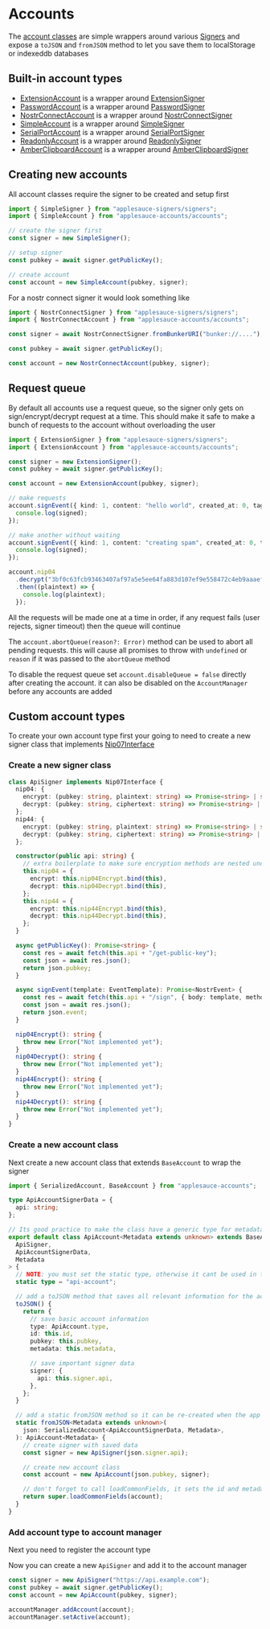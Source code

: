 # Accounts

The [account classes](https://hzrd149.github.io/applesauce/typedoc/modules/applesauce-accounts.Accounts.html) are simple wrappers around various [Signers](../signers/signers.md) and expose a `toJSON` and `fromJSON` method to let you save them to localStorage or indexeddb databases

## Built-in account types

- [ExtensionAccount](https://hzrd149.github.io/applesauce/typedoc/classes/applesauce-accounts.Accounts.ExtensionAccount.html) is a wrapper around [ExtensionSigner](https://hzrd149.github.io/applesauce/typedoc/classes/applesauce-signers.ExtensionSigner.html)
- [PasswordAccount](https://hzrd149.github.io/applesauce/typedoc/classes/applesauce-accounts.Accounts.PasswordAccount.html) is a wrapper around [PasswordSigner](https://hzrd149.github.io/applesauce/typedoc/classes/applesauce-signers.PasswordSigner.html)
- [NostrConnectAccount](https://hzrd149.github.io/applesauce/typedoc/classes/applesauce-accounts.Accounts.NostrConnectAccount.html) is a wrapper around [NostrConnectSigner](https://hzrd149.github.io/applesauce/typedoc/classes/applesauce-signers.NostrConnectSigner.html)
- [SimpleAccount](https://hzrd149.github.io/applesauce/typedoc/classes/applesauce-accounts.Accounts.SimpleAccount.html) is a wrapper around [SimpleSigner](https://hzrd149.github.io/applesauce/typedoc/classes/applesauce-signers.SimpleSigner.html)
- [SerialPortAccount](https://hzrd149.github.io/applesauce/typedoc/classes/applesauce-accounts.Accounts.SerialPortAccount.html) is a wrapper around [SerialPortSigner](https://hzrd149.github.io/applesauce/typedoc/classes/applesauce-signers.SerialPortSigner.html)
- [ReadonlyAccount](https://hzrd149.github.io/applesauce/typedoc/classes/applesauce-accounts.Accounts.ReadonlyAccount.html) is a wrapper around [ReadonlySigner](https://hzrd149.github.io/applesauce/typedoc/classes/applesauce-signers.ReadonlySigner.html)
- [AmberClipboardAccount](https://hzrd149.github.io/applesauce/typedoc/classes/applesauce-accounts.Accounts.AmberClipboardAccount.html) is a wrapper around [AmberClipboardSigner](https://hzrd149.github.io/applesauce/typedoc/classes/applesauce-signers.AmberClipboardSigner.html)

## Creating new accounts

All account classes require the signer to be created and setup first

```ts
import { SimpleSigner } from "applesauce-signers/signers";
import { SimpleAccount } from "applesauce-accounts/accounts";

// create the signer first
const signer = new SimpleSigner();

// setup signer
const pubkey = await signer.getPublicKey();

// create account
const account = new SimpleAccount(pubkey, signer);
```

For a nostr connect signer it would look something like

```ts
import { NostrConnectSigner } from "applesauce-signers/signers";
import { NostrConnectAccount } from "applesauce-accounts/accounts";

const signer = await NostrConnectSigner.fromBunkerURI("bunker://....");

const pubkey = await signer.getPublicKey();

const account = new NostrConnectAccount(pubkey, signer);
```

## Request queue

By default all accounts use a request queue, so the signer only gets on sign/encrypt/decrypt request at a time. This should make it safe to make a bunch of requests to the account without overloading the user

```ts
import { ExtensionSigner } from "applesauce-signers/signers";
import { ExtensionAccount } from "applesauce-accounts/accounts";

const signer = new ExtensionSigner();
const pubkey = await signer.getPublicKey();

const account = new ExtensionAccount(pubkey, signer);

// make requests
account.signEvent({ kind: 1, content: "hello world", created_at: 0, tags: [] }).then((signed) => {
  console.log(signed);
});

// make another without waiting
account.signEvent({ kind: 1, content: "creating spam", created_at: 0, tags: [] }).then((signed) => {
  console.log(signed);
});

account.nip04
  .decrypt("3bf0c63fcb93463407af97a5e5ee64fa883d107ef9e558472c4eb9aaaefa459d", "encrypted-text")
  .then((plaintext) => {
    console.log(plaintext);
  });
```

All the requests will be made one at a time in order, if any request fails (user rejects, signer timeout) then the queue will continue

The `account.abortQueue(reason?: Error)` method can be used to abort all pending requests. this will cause all promises to throw with `undefined` or `reason` if it was passed to the `abortQueue` method

To disable the request queue set `account.disableQueue = false` directly after creating the account. it can also be disabled on the `AccountManager` before any accounts are added

## Custom account types

To create your own account type first your going to need to create a new signer class that implements [Nip07Interface](https://hzrd149.github.io/applesauce/typedoc/types/applesauce-signers.Nip07Interface.html)

### Create a new signer class

```ts
class ApiSigner implements Nip07Interface {
  nip04: {
    encrypt: (pubkey: string, plaintext: string) => Promise<string> | string;
    decrypt: (pubkey: string, ciphertext: string) => Promise<string> | string;
  };
  nip44: {
    encrypt: (pubkey: string, plaintext: string) => Promise<string> | string;
    decrypt: (pubkey: string, ciphertext: string) => Promise<string> | string;
  };

  constructor(public api: string) {
    // extra boilerplate to make sure encryption methods are nested under .nip04 and .nip44
    this.nip04 = {
      encrypt: this.nip04Encrypt.bind(this),
      decrypt: this.nip04Decrypt.bind(this),
    };
    this.nip44 = {
      encrypt: this.nip44Encrypt.bind(this),
      decrypt: this.nip44Decrypt.bind(this),
    };
  }

  async getPublicKey(): Promise<string> {
    const res = await fetch(this.api + "/get-public-key");
    const json = await res.json();
    return json.pubkey;
  }

  async signEvent(template: EventTemplate): Promise<NostrEvent> {
    const res = await fetch(this.api + "/sign", { body: template, method: "POST" });
    const json = await res.json();
    return json.event;
  }

  nip04Encrypt(): string {
    throw new Error("Not implemented yet");
  }
  nip04Decrypt(): string {
    throw new Error("Not implemented yet");
  }
  nip44Encrypt(): string {
    throw new Error("Not implemented yet");
  }
  nip44Decrypt(): string {
    throw new Error("Not implemented yet");
  }
}
```

### Create a new account class

Next create a new account class that extends `BaseAccount` to wrap the signer

```ts
import { SerializedAccount, BaseAccount } from "applesauce-accounts";

type ApiAccountSignerData = {
  api: string;
};

// Its good practice to make the class have a generic type for metadata
export default class ApiAccount<Metadata extends unknown> extends BaseAccount<
  ApiSigner,
  ApiAccountSignerData,
  Metadata
> {
  // NOTE: you must set the static type, otherwise it cant be used in the AccountManager
  static type = "api-account";

  // add a toJSON method that saves all relevant information for the account
  toJSON() {
    return {
      // save basic account information
      type: ApiAccount.type,
      id: this.id,
      pubkey: this.pubkey,
      metadata: this.metadata,

      // save important signer data
      signer: {
        api: this.signer.api,
      },
    };
  }

  // add a static fromJSON method so it can be re-created when the app loads again
  static fromJSON<Metadata extends unknown>(
    json: SerializedAccount<ApiAccountSignerData, Metadata>,
  ): ApiAccount<Metadata> {
    // create signer with saved data
    const signer = new ApiSigner(json.signer.api);

    // create new account class
    const account = new ApiAccount(json.pubkey, signer);

    // don't forget to call loadCommonFields, it sets the id and metadata
    return super.loadCommonFields(account);
  }
}
```

### Add account type to account manager

Next you need to register the account type

Now you can create a new `ApiSigner` and add it to the account manager

```ts
const signer = new ApiSigner("https://api.example.com");
const pubkey = await signer.getPublicKey();
const account = new ApiAccount(pubkey, signer);

accountManager.addAccount(account);
accountManager.setActive(account);
```
